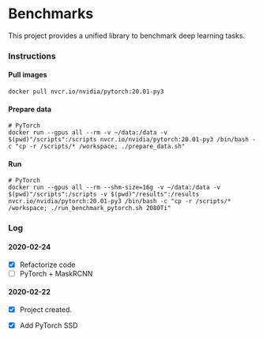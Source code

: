 # Benchmarks


This project provides a unified library to benchmark deep learning tasks. 


### Instructions

#### Pull images

```
docker pull nvcr.io/nvidia/pytorch:20.01-py3
```

#### Prepare data

```
# PyTorch
docker run --gpus all --rm -v ~/data:/data -v $(pwd)"/scripts":/scripts nvcr.io/nvidia/pytorch:20.01-py3 /bin/bash -c "cp -r /scripts/* /workspace; ./prepare_data.sh"
```

#### Run 

```
# PyTorch
docker run --gpus all --rm --shm-size=16g -v ~/data:/data -v $(pwd)"/scripts":/scripts -v $(pwd)"/results":/results nvcr.io/nvidia/pytorch:20.01-py3 /bin/bash -c "cp -r /scripts/* /workspace; ./run_benchmark_pytorch.sh 2080Ti"
```


### Log

#### 2020-02-24

- [x] Refactorize code
- [ ] PyTorch + MaskRCNN

#### 2020-02-22

- [x] Project created.
- [x] Add PyTorch SSD

